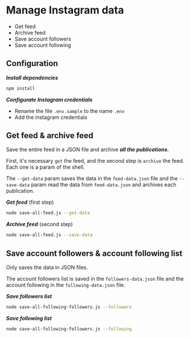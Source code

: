 # Manage Instagram data

- Get feed
- Archive feed
- Save account followers
- Save account following

## Configuration

***Install dependencies***

```bash
npm install
```

***Configurate Instagram credentials***

- Rename the file `.env.sample` to the name `.env`
- Add the instagram credentials

## Get feed & archive feed

Save the entire feed in a JSON file and archive ***all the publications***.

First, it's necessary `get` the feed, and the second step is `archive` the feed. Each one is a param of the shell.

The `--get-data` param saves the data in the `feed-data.json` file and the `--save-data` param read the data from `feed-data.json` and archives each publication.

***Get feed*** (first step)

```bash
node save-all-feed.js --get-data
```

***Archive feed*** (second step)

```bash
node save-all-feed.js --save-data
```

## Save account followers & account following list

Only saves the data in JSON files.

The account followers list is saved in the `followers-data.json` file and the account following in the `following-data.json` file.

***Save followers list***

```bash
node save-all-following-followers.js --followers
```

***Save following list***

```bash
node save-all-following-followers.js --following
```
